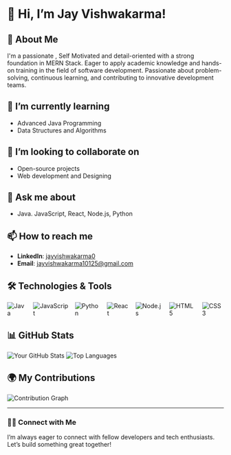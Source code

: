 # 👋 Hi, I’m Jay Vishwakarma!

## 🚀 About Me
I'm a passionate , Self Motivated and detail-oriented with a strong foundation in MERN Stack.
 Eager to apply academic knowledge and hands-on training in the field of
 software development. Passionate about problem-solving, continuous
 learning, and contributing to innovative development teams. 

 
## 🌱 I’m currently learning
- Advanced Java Programming
- Data Structures and Algorithms


## 👯 I’m looking to collaborate on
- Open-source projects
- Web development and Designing

## 💬 Ask me about
- Java. JavaScript, React, Node.js, Python

## 📫 How to reach me
- **LinkedIn**: [jayvishwakarma0](www.linkedin.com/in/jayvishwakarma0)
- **Email**: [jayvishwakarma10125@gmail.com](mailto:jayvishwakarma10125@gmail.com)

## 🛠️ Technologies & Tools
<div style="display: flex; gap: 15px;">
  <img src="https://img.shields.io/badge/Java-007396?style=for-the-badge&logo=java&logoColor=white" alt="Java" />
  <img src="https://img.shields.io/badge/JavaScript-F7DF1E?style=for-the-badge&logo=javascript&logoColor=black" alt="JavaScript" />
  <img src="https://img.shields.io/badge/Python-3776AB?style=for-the-badge&logo=python&logoColor=white" alt="Python" />
  <img src="https://img.shields.io/badge/React-61DAFB?style=for-the-badge&logo=react&logoColor=black" alt="React" />
  <img src="https://img.shields.io/badge/Node.js-339933?style=for-the-badge&logo=node.js&logoColor=white" alt="Node.js" />
  <img src="https://img.shields.io/badge/HTML5-E34F26?style=for-the-badge&logo=html5&logoColor=white" alt="HTML5" />
  <img src="https://img.shields.io/badge/CSS3-1572B6?style=for-the-badge&logo=css3&logoColor=white" alt="CSS3" />
</div>

## 📊 GitHub Stats
![Your GitHub Stats](https://github-readme-stats.vercel.app/api?username=jayvishwakarma0&show_icons=true&theme=radical) <!-- Replace "yourusername" with your GitHub username -->
![Top Languages](https://github-readme-stats.vercel.app/api/top-langs/?username=jayvishwakarma0&layout=compact&theme=radical) <!-- Replace "yourusername" with your GitHub username -->

## 🌍 My Contributions
![Contribution Graph](https://github-readme-streak-stats.herokuapp.com/?user=jayvishwakarma0&theme=radical) <!-- Replace "yourusername" with your GitHub username -->


---

### 👨‍💻 Connect with Me
I’m always eager to connect with fellow developers and tech enthusiasts. Let’s build something great together!

